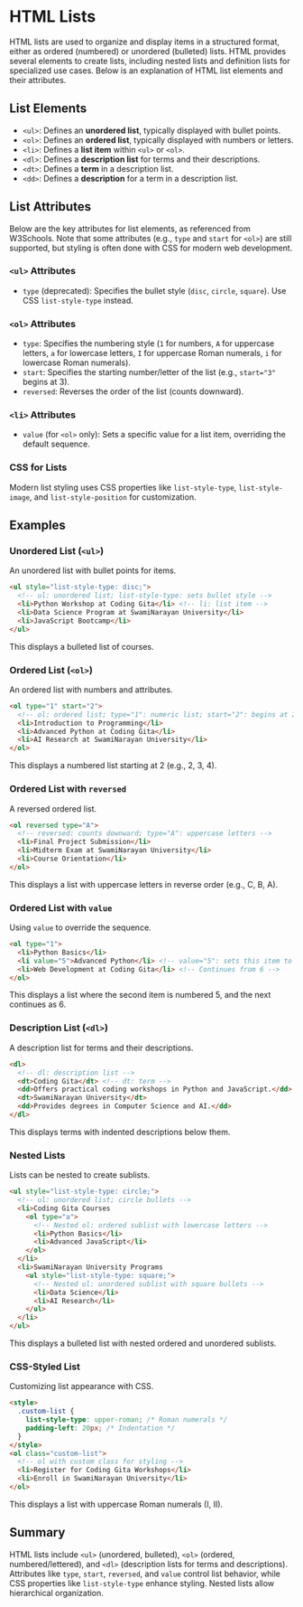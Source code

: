 # HTML Lists

HTML lists are used to organize and display items in a structured format, either as ordered (numbered) or unordered (bulleted) lists. HTML provides several elements to create lists, including nested lists and definition lists for specialized use cases. Below is an explanation of HTML list elements and their attributes.

## List Elements
- `<ul>`: Defines an **unordered list**, typically displayed with bullet points.
- `<ol>`: Defines an **ordered list**, typically displayed with numbers or letters.
- `<li>`: Defines a **list item** within `<ul>` or `<ol>`.
- `<dl>`: Defines a **description list** for terms and their descriptions.
- `<dt>`: Defines a **term** in a description list.
- `<dd>`: Defines a **description** for a term in a description list.

## List Attributes
Below are the key attributes for list elements, as referenced from W3Schools. Note that some attributes (e.g., `type` and `start` for `<ol>`) are still supported, but styling is often done with CSS for modern web development.

### `<ul>` Attributes
- `type` (deprecated): Specifies the bullet style (`disc`, `circle`, `square`). Use CSS `list-style-type` instead.

### `<ol>` Attributes
- `type`: Specifies the numbering style (`1` for numbers, `A` for uppercase letters, `a` for lowercase letters, `I` for uppercase Roman numerals, `i` for lowercase Roman numerals).
- `start`: Specifies the starting number/letter of the list (e.g., `start="3"` begins at 3).
- `reversed`: Reverses the order of the list (counts downward).

### `<li>` Attributes
- `value` (for `<ol>` only): Sets a specific value for a list item, overriding the default sequence.

### CSS for Lists
Modern list styling uses CSS properties like `list-style-type`, `list-style-image`, and `list-style-position` for customization.

## Examples 

### Unordered List (`<ul>`)
An unordered list with bullet points for items.
```html
<ul style="list-style-type: disc;">
  <!-- ul: unordered list; list-style-type: sets bullet style -->
  <li>Python Workshop at Coding Gita</li> <!-- li: list item -->
  <li>Data Science Program at SwamiNarayan University</li>
  <li>JavaScript Bootcamp</li>
</ul>
```
This displays a bulleted list of courses.

### Ordered List (`<ol>`)
An ordered list with numbers and attributes.
```html
<ol type="1" start="2">
  <!-- ol: ordered list; type="1": numeric list; start="2": begins at 2 -->
  <li>Introduction to Programming</li>
  <li>Advanced Python at Coding Gita</li>
  <li>AI Research at SwamiNarayan University</li>
</ol>
```
This displays a numbered list starting at 2 (e.g., 2, 3, 4).

### Ordered List with `reversed`
A reversed ordered list.
```html
<ol reversed type="A">
  <!-- reversed: counts downward; type="A": uppercase letters -->
  <li>Final Project Submission</li>
  <li>Midterm Exam at SwamiNarayan University</li>
  <li>Course Orientation</li>
</ol>
```
This displays a list with uppercase letters in reverse order (e.g., C, B, A).

### Ordered List with `value`
Using `value` to override the sequence.
```html
<ol type="1">
  <li>Python Basics</li>
  <li value="5">Advanced Python</li> <!-- value="5": sets this item to 5 -->
  <li>Web Development at Coding Gita</li> <!-- Continues from 6 -->
</ol>
```
This displays a list where the second item is numbered 5, and the next continues as 6.

### Description List (`<dl>`)
A description list for terms and their descriptions.
```html
<dl>
  <!-- dl: description list -->
  <dt>Coding Gita</dt> <!-- dt: term -->
  <dd>Offers practical coding workshops in Python and JavaScript.</dd> <!-- dd: description -->
  <dt>SwamiNarayan University</dt>
  <dd>Provides degrees in Computer Science and AI.</dd>
</dl>
```
This displays terms with indented descriptions below them.

### Nested Lists
Lists can be nested to create sublists.
```html
<ul style="list-style-type: circle;">
  <!-- ul: unordered list; circle bullets -->
  <li>Coding Gita Courses
    <ol type="a">
      <!-- Nested ol: ordered sublist with lowercase letters -->
      <li>Python Basics</li>
      <li>Advanced JavaScript</li>
    </ol>
  </li>
  <li>SwamiNarayan University Programs
    <ul style="list-style-type: square;">
      <!-- Nested ul: unordered sublist with square bullets -->
      <li>Data Science</li>
      <li>AI Research</li>
    </ul>
  </li>
</ul>
```
This displays a bulleted list with nested ordered and unordered sublists.

### CSS-Styled List
Customizing list appearance with CSS.
```html
<style>
  .custom-list {
    list-style-type: upper-roman; /* Roman numerals */
    padding-left: 20px; /* Indentation */
  }
</style>
<ol class="custom-list">
  <!-- ol with custom class for styling -->
  <li>Register for Coding Gita Workshops</li>
  <li>Enroll in SwamiNarayan University</li>
</ol>
```
This displays a list with uppercase Roman numerals (I, II).

## Summary
HTML lists include `<ul>` (unordered, bulleted), `<ol>` (ordered, numbered/lettered), and `<dl>` (description lists for terms and descriptions). Attributes like `type`, `start`, `reversed`, and `value` control list behavior, while CSS properties like `list-style-type` enhance styling. Nested lists allow hierarchical organization.
